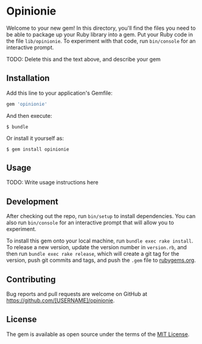 # Opinionie

Welcome to your new gem! In this directory, you'll find the files you need to be able to package up your Ruby library into a gem. Put your Ruby code in the file `lib/opinionie`. To experiment with that code, run `bin/console` for an interactive prompt.

TODO: Delete this and the text above, and describe your gem

## Installation

Add this line to your application's Gemfile:

```ruby
gem 'opinionie'
```

And then execute:

    $ bundle

Or install it yourself as:

    $ gem install opinionie

## Usage

TODO: Write usage instructions here

## Development

After checking out the repo, run `bin/setup` to install dependencies. You can also run `bin/console` for an interactive prompt that will allow you to experiment.

To install this gem onto your local machine, run `bundle exec rake install`. To release a new version, update the version number in `version.rb`, and then run `bundle exec rake release`, which will create a git tag for the version, push git commits and tags, and push the `.gem` file to [rubygems.org](https://rubygems.org).

## Contributing

Bug reports and pull requests are welcome on GitHub at https://github.com/[USERNAME]/opinionie.


## License

The gem is available as open source under the terms of the [MIT License](http://opensource.org/licenses/MIT).


